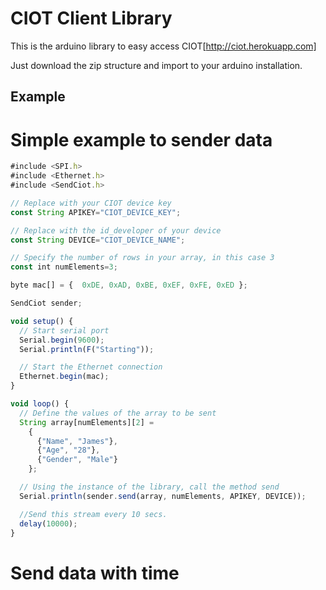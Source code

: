 CIOT Client Library
===================

This is the arduino library to easy access CIOT[http://ciot.herokuapp.com]

Just download the zip structure and import to your arduino installation.

## Example
# Simple example to sender data
```js
#include <SPI.h>
#include <Ethernet.h>
#include <SendCiot.h>

// Replace with your CIOT device key
const String APIKEY="CIOT_DEVICE_KEY";

// Replace with the id_developer of your device
const String DEVICE="CIOT_DEVICE_NAME";

// Specify the number of rows in your array, in this case 3
const int numElements=3;

byte mac[] = {  0xDE, 0xAD, 0xBE, 0xEF, 0xFE, 0xED };

SendCiot sender;

void setup() {
  // Start serial port
  Serial.begin(9600);
  Serial.println(F("Starting"));

  // Start the Ethernet connection
  Ethernet.begin(mac);
}

void loop() {
  // Define the values of the array to be sent
  String array[numElements][2] =
    {
      {"Name", "James"},
      {"Age", "28"},
      {"Gender", "Male"}
    };

  // Using the instance of the library, call the method send
  Serial.println(sender.send(array, numElements, APIKEY, DEVICE));

  //Send this stream every 10 secs.
  delay(10000);
}
```

# Send data with time